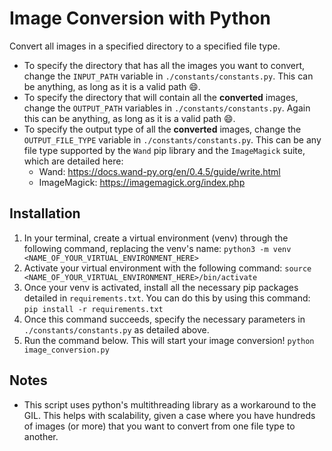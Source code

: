 # Image Conversion with Python

Convert all images in a specified directory to a specified file type.

- To specify the directory that has all the images you want to convert, change the `INPUT_PATH` variable in `./constants/constants.py`. This can be anything, as long as it is a valid path 😄.
- To specify the directory that will contain all the **converted** images, change the `OUTPUT_PATH` variables in `./constants/constants.py`. Again this can be anything, as long as it is a valid path 😄.
- To specify the output type of all the **converted** images, change the `OUTPUT_FILE_TYPE` variable in `./constants/constants.py`. This can be any file type supported by the `Wand` pip library and the `ImageMagick` suite, which are detailed here:
  - Wand: https://docs.wand-py.org/en/0.4.5/guide/write.html
  - ImageMagick: https://imagemagick.org/index.php

## Installation

1. In your terminal, create a virtual environment (venv) through the following command, replacing the venv's name:
   `python3 -m venv <NAME_OF_YOUR_VIRTUAL_ENVIRONMENT_HERE>`
2. Activate your virtual environment with the following command:
   `source <NAME_OF_YOUR_VIRTUAL_ENVIRONMENT_HERE>/bin/activate`
3. Once your venv is activated, install all the necessary pip packages detailed in `requirements.txt`. You can do this by using this command:
   `pip install -r requirements.txt`
4. Once this command succeeds, specify the necessary parameters in `./constants/constants.py` as detailed above.
5. Run the command below. This will start your image conversion!
   `python image_conversion.py`

## Notes

- This script uses python's multithreading library as a workaround to the GIL. This helps with scalability, given a case where you have hundreds of images (or more) that you want to convert from one file type to another.
